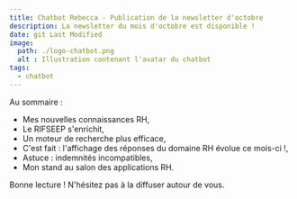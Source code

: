 ```yaml
---
title: Chatbot Rebecca - Publication de la newsletter d'octobre
description: La newsletter du mois d'octobre est disponible !
date: git Last Modified
image:
  path: ./logo-chatbot.png
  alt : Illustration contenant l'avatar du chatbot
tags:
  - chatbot
---
```

Au sommaire :

- Mes nouvelles connaissances RH,
- Le RIFSEEP s'enrichit,
- Un moteur de recherche plus efficace,
- C'est fait : l'affichage des réponses du domaine RH évolue ce mois-ci !,
- Astuce : indemnités incompatibles,
- Mon stand au salon des applications RH.

Bonne lecture ! N'hésitez pas à la diffuser autour de vous.
